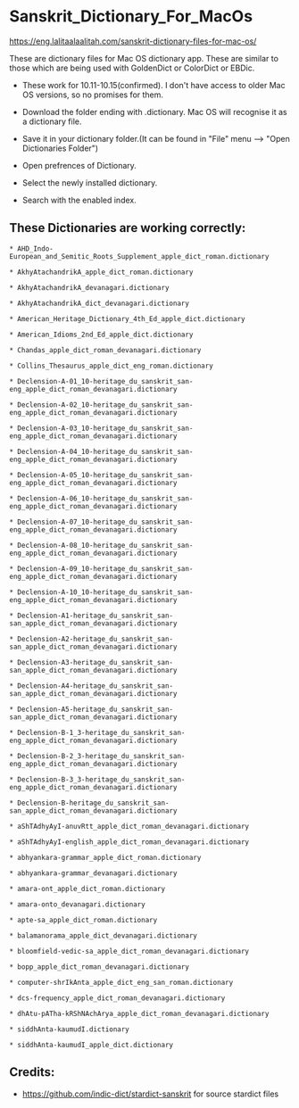 # Sanskrit_Dictionary_For_MacOs

https://eng.lalitaalaalitah.com/sanskrit-dictionary-files-for-mac-os/


These are dictionary files for Mac OS dictionary app. These are similar to those which are being used with GoldenDict or ColorDict or EBDic.

* These work for 10.11-10.15(confirmed). I don't have access to older Mac OS versions, so no promises for them.

* Download the folder ending with .dictionary. Mac OS will recognise it as a dictionary file.

* Save it in your dictionary folder.(It can be found in "File" menu --> "Open Dictionaries Folder")

* Open prefrences of Dictionary.

* Select the newly installed dictionary.

* Search with the enabled index.

## These Dictionaries are working correctly:
```
* AHD_Indo-European_and_Semitic_Roots_Supplement_apple_dict_roman.dictionary

* AkhyAtachandrikA_apple_dict_roman.dictionary

* AkhyAtachandrikA_devanagari.dictionary

* AkhyAtachandrikA_dict_devanagari.dictionary

* American_Heritage_Dictionary_4th_Ed_apple_dict.dictionary

* American_Idioms_2nd_Ed_apple_dict.dictionary

* Chandas_apple_dict_roman_devanagari.dictionary

* Collins_Thesaurus_apple_dict_eng_roman.dictionary

* Declension-A-01_10-heritage_du_sanskrit_san-eng_apple_dict_roman_devanagari.dictionary

* Declension-A-02_10-heritage_du_sanskrit_san-eng_apple_dict_roman_devanagari.dictionary

* Declension-A-03_10-heritage_du_sanskrit_san-eng_apple_dict_roman_devanagari.dictionary

* Declension-A-04_10-heritage_du_sanskrit_san-eng_apple_dict_roman_devanagari.dictionary

* Declension-A-05_10-heritage_du_sanskrit_san-eng_apple_dict_roman_devanagari.dictionary

* Declension-A-06_10-heritage_du_sanskrit_san-eng_apple_dict_roman_devanagari.dictionary

* Declension-A-07_10-heritage_du_sanskrit_san-eng_apple_dict_roman_devanagari.dictionary

* Declension-A-08_10-heritage_du_sanskrit_san-eng_apple_dict_roman_devanagari.dictionary

* Declension-A-09_10-heritage_du_sanskrit_san-eng_apple_dict_roman_devanagari.dictionary

* Declension-A-10_10-heritage_du_sanskrit_san-eng_apple_dict_roman_devanagari.dictionary

* Declension-A1-heritage_du_sanskrit_san-san_apple_dict_roman_devanagari.dictionary

* Declension-A2-heritage_du_sanskrit_san-san_apple_dict_roman_devanagari.dictionary

* Declension-A3-heritage_du_sanskrit_san-san_apple_dict_roman_devanagari.dictionary

* Declension-A4-heritage_du_sanskrit_san-san_apple_dict_roman_devanagari.dictionary

* Declension-A5-heritage_du_sanskrit_san-san_apple_dict_roman_devanagari.dictionary

* Declension-B-1_3-heritage_du_sanskrit_san-eng_apple_dict_roman_devanagari.dictionary

* Declension-B-2_3-heritage_du_sanskrit_san-eng_apple_dict_roman_devanagari.dictionary

* Declension-B-3_3-heritage_du_sanskrit_san-eng_apple_dict_roman_devanagari.dictionary

* Declension-B-heritage_du_sanskrit_san-san_apple_dict_roman_devanagari.dictionary

* aShTAdhyAyI-anuvRtt_apple_dict_roman_devanagari.dictionary

* aShTAdhyAyI-english_apple_dict_roman_devanagari.dictionary

* abhyankara-grammar_apple_dict_roman.dictionary

* abhyankara-grammar_devanagari.dictionary

* amara-ont_apple_dict_roman.dictionary

* amara-onto_devanagari.dictionary

* apte-sa_apple_dict_roman.dictionary

* balamanorama_apple_dict_devanagari.dictionary

* bloomfield-vedic-sa_apple_dict_roman_devanagari.dictionary

* bopp_apple_dict_roman_devanagari.dictionary

* computer-shrIkAnta_apple_dict_eng_san_roman.dictionary

* dcs-frequency_apple_dict_roman_devanagari.dictionary

* dhAtu-pATha-kRShNAchArya_apple_dict_roman_devanagari.dictionary

* siddhAnta-kaumudI.dictionary

* siddhAnta-kaumudI_apple_dict.dictionary
```
## Credits:

* https://github.com/indic-dict/stardict-sanskrit for source stardict files

